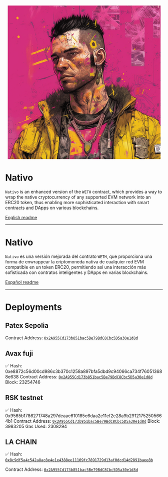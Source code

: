 <p align="center">
  <a href="#nativo">
    <img src="./art/cover.png" alt="readme cover"/>
  </a>
</p>


# Nativo

`Nativo` is an enhanced version of the `WETH` contract, which provides a way to wrap the native cryptocurrency of any supported EVM network into an ERC20 token, thus enabling more sophisticated interaction with smart contracts and DApps on various blockchains.

[English readme](./README-EN.md)

---

# Nativo

`Nativo` es una versión mejorada del contrato `WETH`, que proporciona una forma de enwrappear la criptomoneda nativa de cualquier red EVM compatible en un token ERC20, permitiendo así una interacción más sofisticada con contratos inteligentes y DApps en varias blockchains.

[Español readme](./README-ES.md)


---

# Deployments

## Patex Sepolia

Contract Address: [`0x2A955Cd173b851bac5Be79BdC8Cbc5D5a30e1d8d`](https://testnet.patexscan.io/address/0x2A955Cd173b851bac5Be79BdC8Cbc5D5a30e1d8d/contracts)

## Avax fuji


✅ Hash: 0xe8872c56d00cd986c3b370c1258a897bfa5dbd9c94066ca734f760513688e638
Contract Address: [`0x2A955Cd173b851bac5Be79BdC8Cbc5D5a30e1d8d`](https://testnet.snowtrace.io/address/0x2a955cd173b851bac5be79bdc8cbc5d5a30e1d8d)
Block: 23254746


## RSK testnet

✅ Hash: 0x9565b1786271748a297deaae610185e6daa2e11ef2e28a9b29121752505664b1
Contract Address: [`0x2A955Cd173b851bac5Be79BdC8Cbc5D5a30e1d8d`](https://explorer.testnet.rsk.co/address/0x2a955cd173b851bac5be79bdc8cbc5d5a30e1d8d)
Block: 3983205
Gas Used: 2308294

## LA CHAIN

✅ Hash: [`0x8c9df5a4c542a8ac8e4e1e4388ee11109fc7891729d13af0dcd14d2891baee8b`](https://explorer.lachain.network/tx/0x8c9df5a4c542a8ac8e4e1e4388ee11109fc7891729d13af0dcd14d2891baee8b)

Contract Address: [`0x2A955Cd173b851bac5Be79BdC8Cbc5D5a30e1d8d`](https://explorer.lachain.network/address/0x2A955Cd173b851bac5Be79BdC8Cbc5D5a30e1d8d)
